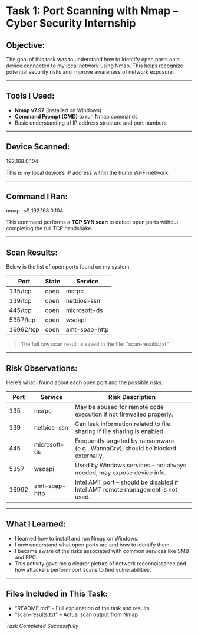 # Task 1: Port Scanning with Nmap – Cyber Security Internship

##  Objective:
The goal of this task was to understand how to identify open ports on a device connected to my local network using Nmap. This helps recognize potential security risks and improve awareness of network exposure.

---

##  Tools I Used:
- **Nmap v7.97** (installed on Windows)
- **Command Prompt (CMD)** to run Nmap commands
- Basic understanding of IP address structure and port numbers

---

##  Device Scanned:
192.168.0.104

This is my local device’s IP address within the home Wi-Fi network.

---

##  Command I Ran:
nmap -sS 192.168.0.104

This command performs a **TCP SYN scan** to detect open ports without completing the full TCP handshake.

---

## Scan Results:

Below is the list of open ports found on my system:

| Port      | State | Service         |
|-----------|-------|------------------|
| 135/tcp   | open  | msrpc            |
| 139/tcp  | open  | netbios-ssn      |
| 445/tcp  | open  | microsoft-ds     |
| 5357/tcp  | open  | wsdapi           |
| 16992/tcp | open  | amt-soap-http    |

>  The full raw scan result is saved in the file: "scan-results.txt"

---

##   Risk Observations:

Here’s what I found about each open port and the possible risks:

| Port | Service        | Risk Description |
|------|----------------|------------------|
 | 135  | msrpc          | May be abused for remote code execution if not firewalled properly. |
 | 139 | netbios-ssn    | Can leak information related to file sharing if file sharing is enabled. |
 | 445  | microsoft-ds   | Frequently targeted by ransomware (e.g., WannaCry); should be blocked externally. |
 | 5357 | wsdapi         | Used by Windows services – not always needed, may expose device info. |
 | 16992| amt-soap-http  | Intel AMT port – should be disabled if Intel AMT remote management is not used. |

---

## What I Learned:

- I learned how to install and run Nmap on Windows.
- I now understand what open ports are and how to identify them.
- I became aware of the risks associated with common services like SMB and RPC.
- This activity gave me a clearer picture of network reconnaissance and how attackers perform port scans to find vulnerabilities.

---

## Files Included in This Task:
- "README.md" – Full explanation of the task and results
- "scan-results.txt" – Actual scan output from Nmap



 *Task Completed Successfully*
